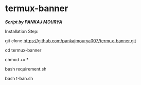 # termux-banner


***Script by PANKAJ MOURYA***

Installation Step:


git clone https://github.com/pankajmourya007/termux-banner.git

cd termux-banner

chmod +x *

bash requirement.sh


bash t-ban.sh
